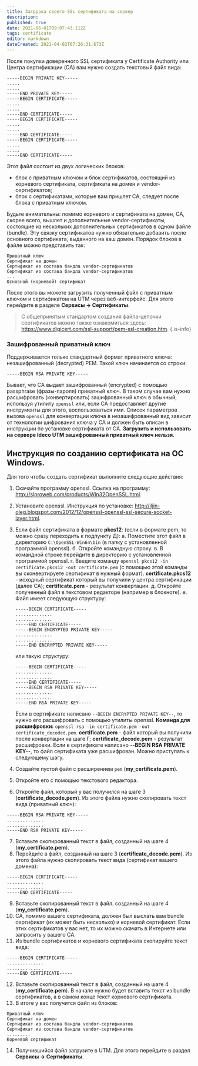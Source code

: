 ```yaml
---
title: Загрузка своего SSL сертификата на сервер
description: 
published: true
date: 2021-06-01T09:07:43.112Z
tags: certificate
editor: markdown
dateCreated: 2021-04-02T07:26:31.673Z
---
```


После покупки доверенного SSL сертификата у Certificate Authority или Центра сертификации (CA) вам нужно создать текстовый файл вида:
```
-----BEGIN PRIVATE KEY-----
.....
.....
-----END PRIVATE KEY-----
-----BEGIN CERTIFICATE-----
.....
.....
-----END CERTIFICATE-----
-----BEGIN CERTIFICATE-----
.....
.....
-----END CERTIFICATE-----
-----BEGIN CERTIFICATE-----
.....
.....
-----END CERTIFICATE-----
```
Этот файл состоит из двух логических блоков: 
- блок с приватным ключом и блок сертификатов, состоящий из корневого сертификата, сертификата на домен и vendor-сертификатов;
- блок с сертификатами, которые вам пришлет CA, следует после блока с приватным ключом. 

Будьте внимательны: помимо корневого и сертификата на домен, CA, скорее всего, вышлет и дополнительные vendor-сертификаты, состоящие из нескольких дополнительных сертификатов в одном файле (bundle). Эту связку сертификатов нужно обязательно добавить после основного сертификата, выданного на ваш домен. Порядок блоков в файле можно представить так:
```
Приватный ключ
Сертификат на домен
Сертификат из состава бандла vendor-сертификатов
Сертификат из состава бандла vendor-сертификатов
...
Основной (корневой) сертификат
```
После этого вы можете загрузить полученный файл с приватным ключом и сертификатом на UTM через веб-интерфейс. Для этого перейдите в разделе **Сервисы -> Сертификаты**.

> С общепринятым стандартом создания файла-цепочки сертификатов можно также ознакомиться здесь: https://www.digicert.com/ssl-support/pem-ssl-creation.htm.
{.is-info}

### Зашифрованный приватный ключ

Поддерживается только стандартный формат приватного ключа: незашифрованный (decrypted) PEM. Такой ключ начинается со строки: 

`-----BEGIN RSA PRIVATE KEY-----`

Бывает, что CA выдает зашифрованный (encrypted) с помощью passphrase (фразы-пароля) приватный ключ. В таком случае вам нужно расшифровать (конвертировать) зашифрованный ключ в обычный, используя утилиту `openssl` или, если CA предоставляет другие инструменты для этого, воспользоваться ими. Список параметров вызова `openssl` для конвертации ключа в незашифрованный вид зависит от технологии шифрования ключа у CA и должен быть описан в инструкции по установке сертификата от CA. **Загрузить и использовать на сервере Ideco UTM зашифрованный приватный ключ нельзя.**

## Инструкция по созданию сертификата на OC Windows.

Для того чтобы создать сертификат выполните следующие действия:

1. Скачайте программу openssl. Ссылка на программу: http://slproweb.com/products/Win32OpenSSL.html.
1. Установите openssl. Инструкция по установке: http://iljin-oleg.blogspot.com/2012/12/openssl-openssl-ssl-secure-socket-layer.html.
1. Если файл сертификата в формате **pkcs12**: (если в формате pem, то можно сразу переходить к подпункту Д):
    а. Поместите этот файл в директорию `C:\OpenSSL-Win64\bin` (в папку с установленной программой openssl).
    б. Откройте командную строку.
    в. В командной строке перейдите в директорию с установленной программой openssl.
    г. Введите команду `openssl pkcs12 -in certificate.pkcs12 -out certificate.pem` (с помощью этой команды вы сконвертируете сертификат в нужный формат).
    	**certificate.pkcs12** - исходный сертификат который вы получили у центра сертификации (далее CA);
    	**certificate.pem** - результат конвертации.
    д. Откройте полученный файл в текстовом редакторе (например в блокноте).
    е. Файл имеет следующую структуру:
    
    ```
    -----BEGIN CERTIFICATE-----
    ..............
    ..............
    -----END CERTIFICATE-----
    -----BEGIN ENCRYPTED PRIVATE KEY-----
    ..............
    ..............
    -----END ENCRYPTED PRIVATE KEY-----
    ```
     или такую структуру:
     ```
    -----BEGIN CERTIFICATE-----
    ..............
    ..............
    -----END CERTIFICATE-----
    -----BEGIN RSA PRIVATE KEY-----
    ..............
    ..............
    -----END RSA PRIVATE KEY-----
    ```
    
    Если в сертификате написано `--BEGIN ENCRYPTED PRIVATE KEY--`, то нужно его расшифровать с         помощью утилиты openssl.
    **Команда для расшифровки:** `openssl rsa -in certificate.pem -out certificate_decoded.pem`.
    **certificate.pem** - файл который вы получили после конвертации на шаге Г;
    **certificate_decode.pem** - результат раcшифровки.
    Если в сертификате написано **--BEGIN RSA PRIVATE KEY--**, то файл сертификата уже расшифрован. Можно приступать к следующему шагу.
1. Создайте пустой файл с расширением `pem` (**my_certificate.pem**).
1. Откройте его с помощью текстового редактора.
1. Откройте файл, который у вас получился на шаге 3 (**certificate_decode.pem**). Из этого файла нужно скопировать текст вида (приватный ключ):
```
-----BEGIN RSA PRIVATE KEY-----
..............
..............
-----END RSA PRIVATE KEY-----
```
7. Вставьте скопированный текст в файл, созданный на шаге 4 (**my_certificate.pem**).
8. Перейдите в файл, созданный на шаге 3 (**certificate_decode.pem**). Из этого файла нужно скопировать текст вида (сертификат вашего домена):
```
-----BEGIN CERTIFICATE-----
..............
..............
-----END CERTIFICATE-----
```
9. Вставьте скопированный текст в файл. созданный на шаге 4 (**my_certificate.pem**).
10. CA, помимо вашего сертификата, должен был выслать вам bundle сертификат (их может быть несколько) и корневой сертификат. Если этих сертификатов у вас нет, то их можно скачать в Интернете или запросить у вашего CA.
11. Из bundle сертификатов и корневого сертификата скопируйте текст вида:
```
-----BEGIN CERTIFICATE-----
..............
..............
-----END CERTIFICATE-----
```
12. Вставьте скопированный текст в файл, созданный на шаге 4 (**my_certificate.pem**). В начале нужно будет вставить текст из bundle сертификатов, а в самом конце текст корневого сертификата.
13. В итоге у вас получится файл из блоков:
```
Приватный ключ
Сертификат на домен
Сертификат из состава бандла vendor-сертификатов
Сертификат из состава бандла vendor-сертификатов
.........
Корневой сертификат
```
14. Получившийся файл загрузите в UTM. Для этого перейдите в раздел **Сервисы -> Сертификаты**.